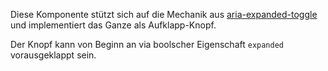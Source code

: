 Diese Komponente stützt sich auf die Mechanik aus [aria-expanded-toggle](#aria-expanded-toggle) und implementiert das Ganze als Aufklapp-Knopf.

Der Knopf kann von Beginn an via boolscher Eigenschaft `expanded` vorausgeklappt sein.